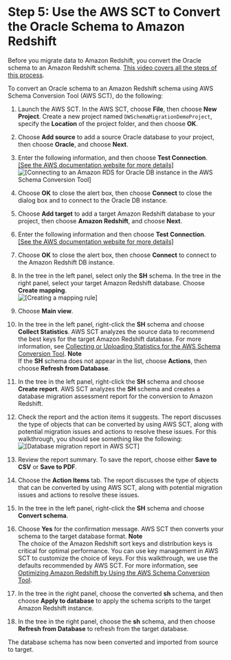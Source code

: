 # Step 5: Use the AWS SCT to Convert the Oracle Schema to Amazon Redshift<a name="chap-rdsoracle2redshift.steps.convertschema"></a>

Before you migrate data to Amazon Redshift, you convert the Oracle schema to an Amazon Redshift schema\. [This video covers all the steps of this process](https://youtu.be/ZK7J74VJT04)\.

To convert an Oracle schema to an Amazon Redshift schema using AWS Schema Conversion Tool \(AWS SCT\), do the following:

1. Launch the AWS SCT\. In the AWS SCT, choose **File**, then choose **New Project**\. Create a new project named `DWSchemaMigrationDemoProject`, specify the **Location** of the project folder, and then choose **OK**\.

1. Choose **Add source** to add a source Oracle database to your project, then choose **Oracle**, and choose **Next**\.

1. Enter the following information, and then choose **Test Connection**\.    
[\[See the AWS documentation website for more details\]](http://docs.aws.amazon.com/dms/latest/sbs/chap-rdsoracle2redshift.steps.convertschema.html)  
![\[Connecting to an Amazon RDS for Oracle DB instance in the AWS Schema Conversion Tool\]](http://docs.aws.amazon.com/dms/latest/sbs/images/sbs-rdsor2redshift11.png)

1. Choose **OK** to close the alert box, then choose **Connect** to close the dialog box and to connect to the Oracle DB instance\.

1. Choose **Add target** to add a target Amazon Redshift database to your project, then choose **Amazon Redshift**, and choose **Next**\.

1. Enter the following information and then choose **Test Connection**\.    
[\[See the AWS documentation website for more details\]](http://docs.aws.amazon.com/dms/latest/sbs/chap-rdsoracle2redshift.steps.convertschema.html)

1. Choose **OK** to close the alert box, then choose **Connect** to connect to the Amazon Redshift DB instance\.

1. In the tree in the left panel, select only the **SH** schema\. In the tree in the right panel, select your target Amazon Redshift database\. Choose **Create mapping**\.  
![\[Creating a mapping rule\]](http://docs.aws.amazon.com/dms/latest/sbs/images/sbs-rdsor2redshift12.png)

1. Choose **Main view**\.

1. In the tree in the left panel, right\-click the **SH** schema and choose **Collect Statistics**\. AWS SCT analyzes the source data to recommend the best keys for the target Amazon Redshift database\. For more information, see [Collecting or Uploading Statistics for the AWS Schema Conversion Tool](https://docs.aws.amazon.com/SchemaConversionTool/latest/userguide/CHAP_Converting.DW.html#CHAP_Converting.DW.Statistics)\.
**Note**  
If the **SH** schema does not appear in the list, choose **Actions**, then choose **Refresh from Database**\.

1. In the tree in the left panel, right\-click the **SH** schema and choose **Create report**\. AWS SCT analyzes the **SH** schema and creates a database migration assessment report for the conversion to Amazon Redshift\.

1. Check the report and the action items it suggests\. The report discusses the type of objects that can be converted by using AWS SCT, along with potential migration issues and actions to resolve these issues\. For this walkthrough, you should see something like the following:  
![\[Database migration report in AWS SCT\]](http://docs.aws.amazon.com/dms/latest/sbs/images/sbs-rdsor2redshift13.png)

1. Review the report summary\. To save the report, choose either **Save to CSV** or **Save to PDF**\.

1. Choose the **Action Items** tab\. The report discusses the type of objects that can be converted by using AWS SCT, along with potential migration issues and actions to resolve these issues\.

1. In the tree in the left panel, right\-click the **SH** schema and choose **Convert schema**\.

1. Choose **Yes** for the confirmation message\. AWS SCT then converts your schema to the target database format\.
**Note**  
The choice of the Amazon Redshift sort keys and distribution keys is critical for optimal performance\. You can use key management in AWS SCT to customize the choice of keys\. For this walkthrough, we use the defaults recommended by AWS SCT\. For more information, see [Optimizing Amazon Redshift by Using the AWS Schema Conversion Tool](https://docs.aws.amazon.com/SchemaConversionTool/latest/userguide/CHAP_Converting.DW.RedshiftOpt.html)\.

1. In the tree in the right panel, choose the converted **sh** schema, and then choose **Apply to database** to apply the schema scripts to the target Amazon Redshift instance\.

1. In the tree in the right panel, choose the **sh** schema, and then choose **Refresh from Database** to refresh from the target database\.

The database schema has now been converted and imported from source to target\.